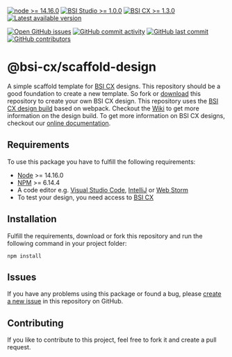 [![node >= 14.16.0](https://img.shields.io/badge/node-%3E%3D14.16.0-brightgreen)](https://nodejs.org/)
[![BSI Studio >= 1.0.0](https://img.shields.io/badge/BSI%20Studio-%3E%3D1.0.0-brightgreen)](https://www.bsi-software.com/cx)
[![BSI CX >= 1.3.0](https://img.shields.io/badge/BSI%20CX-%3E%3D1.3.0-brightgreen)](https://www.bsi-software.com/cx)
[![Latest available version](https://img.shields.io/github/v/tag/bsi-software/bsi-cx-scaffold-design?label=npm)](https://github.com/bsi-software/bsi-cx-scaffold-design/releases)

[![Open GitHub issues](https://img.shields.io/github/issues/bsi-software/bsi-cx-scaffold-design)](https://github.com/bsi-software/bsi-cx-scaffold-design/issues)
[![GitHub commit activity](https://img.shields.io/github/commit-activity/w/bsi-software/bsi-cx-scaffold-design)](https://github.com/bsi-software/bsi-cx-scaffold-design/commits)
[![GitHub last commit](https://img.shields.io/github/last-commit/bsi-software/bsi-cx-scaffold-design)](https://github.com/bsi-software/bsi-cx-scaffold-design/commits)
[![GitHub contributors](https://img.shields.io/github/contributors/bsi-software/bsi-cx-scaffold-design)](https://github.com/bsi-software/bsi-cx-scaffold-design/graphs/contributors)

# @bsi-cx/scaffold-design

A simple scaffold template for [BSI CX](https://www.bsi-software.com/en/cx) designs. This repository should be a good
foundation to create a new template. So fork
or [download](https://github.com/bsi-software/bsi-cx-design-build/archive/refs/heads/main.zip) this repository to create
your own BSI CX design. This repository uses
the [BSI CX design build](https://github.com/bsi-software/bsi-cx-design-build) based on webpack. Checkout
the [Wiki](https://github.com/bsi-software/bsi-cx-design-build/wiki) to get more information on the design build. To get
more information on BSI CX designs, checkout our [online documentation](https://bsi-software.github.io/bsi-cx-docs/).

## Requirements

To use this package you have to fulfill the following requirements:

* [Node](https://nodejs.org/) >= 14.16.0
* [NPM](https://nodejs.org/) >= 6.14.4
* A code editor e.g. [Visual Studio Code](https://code.visualstudio.com/), [IntelliJ](https://www.jetbrains.com/idea/)
  or [Web Storm](https://www.jetbrains.com/webstorm/)
* To test your design, you need access to [BSI CX](https://www.bsi-software.com/cx)

## Installation

Fulfill the requirements, download or fork this repository and run the following command in your project folder:

````shell script
npm install
````

## Issues

If you have any problems using this package or found a bug,
please [create a new issue](https://github.com/bsi-software/bsi-cx-scaffold-design/issues) in this repository on GitHub.

## Contributing

If you like to contribute to this project, feel free to fork it and create a pull request.
